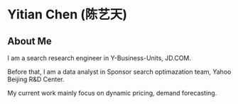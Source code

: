Yitian Chen (陈艺天)
=========================================
## About Me
I am a search research engineer in Y-Business-Units, JD.COM. 

Before that, I am a data analyst in Sponsor search optimazation team, Yahoo Beijing R&D Center.

My current work mainly focus on dynamic pricing, demand forecasting.  

